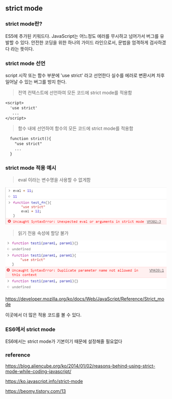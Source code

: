 ## strict mode

### strict mode란?

ES5에 추가된 키워드다. JavaScript는 어느정도 에러를 무시하고 넘어가서 버그를 유발할 수 있다.
안전한 코딩을 위한 하나의 가이드 라인으로서, 문법을 엄격하게 검사하겠다 라는 뜻이다.

### strict mode 선언

script 시작 또는 함수 부분에 'use strict' 라고 선언한다
실수를 에러로 변환시켜 차후 일어날 수 있는 버그를 방지 한다.

> 전역 컨텍스트에 선언하여 모든 코드에 strict mode를 적용함
```
<script>
  'use strict'
   ...
</script>
```

> 함수 내에 선언하여 함수의 모든 코드에 strict mode를 적용함
```
  function strict(){
    "use strict"
    ...
  }
```

### strict mode 적용 예시

> eval 이라는 변수명을 사용할 수 없게함

![test](/_resource/image/JavaScript/JavaScript-strict_mode-01.PNG)


> 읽기 전용 속성에 할당 불가

![test](/_resource/image/JavaScript/JavaScript-strict_mode-02.PNG)


https://developer.mozilla.org/ko/docs/Web/JavaScript/Reference/Strict_mode

이곳에서 더 많은 적용 코드를 볼 수 있다.


### ES6에서 strict mode

ES6에서는 strict mode가 기본이기 때문에 설정해줄 필요없다





### reference
https://blog.aliencube.org/ko/2014/01/02/reasons-behind-using-strict-mode-while-coding-javascript/

https://ko.javascript.info/strict-mode

https://beomy.tistory.com/13
